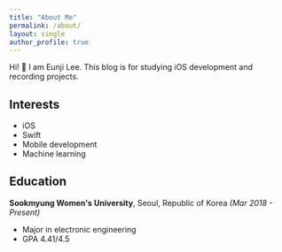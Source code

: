 ```yaml
---
title: "About Me"
permalink: /about/
layout: single
author_profile: true
---
```


Hi! 👋 I am Eunji Lee. This blog is for studying iOS development and recording projects. 

## Interests
* iOS
* Swift
* Mobile development
* Machine learning

## Education
**Sookmyung Women's University**, Seoul, Republic of Korea _(Mar 2018 - Present)_
* Major in electronic engineering
* GPA 4.41/4.5

